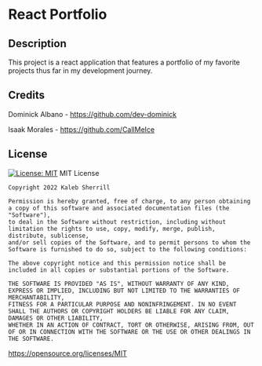 # React Portfolio

## Description

  This project is a react application that features a portfolio of my favorite projects thus far in my development journey. 
  
## Credits
  
  Dominick Albano - https://github.com/dev-dominick
  
  Isaak Morales - https://github.com/CallMeIce


  
## License
  [![License: MIT](https://img.shields.io/badge/License-MIT-yellow.svg)](https://opensource.org/licenses/MIT)
  MIT License


    Copyright 2022 Kaleb Sherrill

    Permission is hereby granted, free of charge, to any person obtaining a copy of this software and associated documentation files (the "Software"),
    to deal in the Software without restriction, including without limitation the rights to use, copy, modify, merge, publish, distribute, sublicense,
    and/or sell copies of the Software, and to permit persons to whom the Software is furnished to do so, subject to the following conditions:

    The above copyright notice and this permission notice shall be included in all copies or substantial portions of the Software.

    THE SOFTWARE IS PROVIDED "AS IS", WITHOUT WARRANTY OF ANY KIND, EXPRESS OR IMPLIED, INCLUDING BUT NOT LIMITED TO THE WARRANTIES OF MERCHANTABILITY,
    FITNESS FOR A PARTICULAR PURPOSE AND NONINFRINGEMENT. IN NO EVENT SHALL THE AUTHORS OR COPYRIGHT HOLDERS BE LIABLE FOR ANY CLAIM, DAMAGES OR OTHER LIABILITY,
    WHETHER IN AN ACTION OF CONTRACT, TORT OR OTHERWISE, ARISING FROM, OUT OF OR IN CONNECTION WITH THE SOFTWARE OR THE USE OR OTHER DEALINGS IN THE SOFTWARE.


  https://opensource.org/licenses/MIT
  
